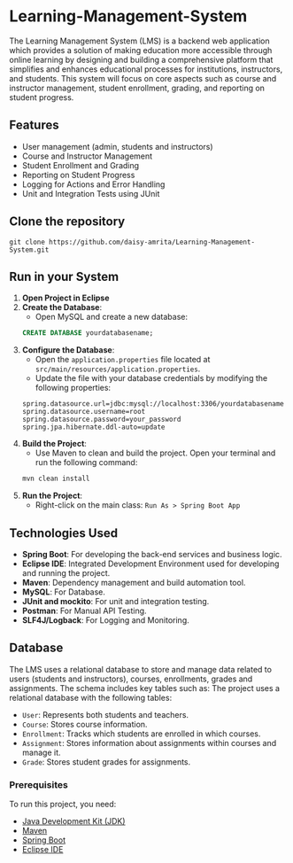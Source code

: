 # Learning-Management-System
The Learning Management System (LMS) is a backend web application which provides a solution of making education more accessible through online learning by designing and building a comprehensive platform that simplifies and enhances educational processes for institutions, instructors, and students. This system will focus on core aspects such as course and instructor management, student enrollment, grading, and reporting on student progress.

## Features
- User management (admin, students and instructors)
- Course and Instructor Management
- Student Enrollment and Grading
- Reporting on Student Progress
- Logging for Actions and Error Handling
- Unit and Integration Tests using JUnit
  
## Clone the repository
```shell
git clone https://github.com/daisy-amrita/Learning-Management-System.git
```
## Run in your System
1. **Open Project in Eclipse**
2. **Create the Database**:
   - Open MySQL and create a new database:
   ```sql
   CREATE DATABASE yourdatabasename;
3. **Configure the Database**:
   - Open the `application.properties` file located at `src/main/resources/application.properties`.
   - Update the file with your database credentials by modifying the following properties:
   ```properties
   spring.datasource.url=jdbc:mysql://localhost:3306/yourdatabasename
   spring.datasource.username=root
   spring.datasource.password=your_password
   spring.jpa.hibernate.ddl-auto=update
4. **Build the Project**:
   - Use Maven to clean and build the project. Open your terminal and run the following command:
   ```bash
   mvn clean install
5. **Run the Project**:
   - Right-click on the main class: `Run As > Spring Boot App`


## Technologies Used
- **Spring Boot**: For developing the back-end services and business logic.
- **Eclipse IDE**: Integrated Development Environment used for developing and running the project.
- **Maven**: Dependency management and build automation tool.
- **MySQL**: For Database.
- **JUnit and mockito**: For unit and integration testing.
- **Postman**: For Manual API Testing.
- **SLF4J/Logback**: For Logging and Monitoring.

## Database
The LMS uses a relational database to store and manage data related to users (students and instructors), courses, enrollments, grades and assignments. The schema includes key tables such as:
The project uses a relational database with the following tables:
- `User`:  Represents both students and teachers.
- `Course`: Stores course information.
- `Enrollment`: Tracks which students are enrolled in which courses.
- `Assignment`: Stores information about assignments within courses and manage it.
- `Grade`: Stores student grades for assignments.

### Prerequisites
To run this project, you need:
- [Java Development Kit (JDK)](https://www.oracle.com/java/technologies/javase-downloads.html)
- [Maven](https://maven.apache.org/)
- [Spring Boot](https://spring.io/projects/spring-boot)
- [Eclipse IDE](https://www.eclipse.org/downloads/)

